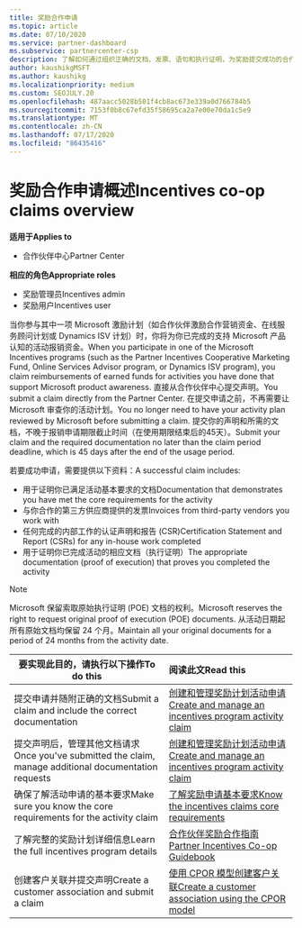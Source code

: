 ```yaml
---
title: 奖励合作申请
ms.topic: article
ms.date: 07/10/2020
ms.service: partner-dashboard
ms.subservice: partnercenter-csp
description: 了解如何通过组织正确的文档、发票、语句和执行证明，为奖励提交成功的合作声明。
author: kaushikgMSFT
ms.author: kaushikg
ms.localizationpriority: medium
ms.custom: SEOJULY.20
ms.openlocfilehash: 487aacc5028b501f4cb8ac673e339a0d766784b5
ms.sourcegitcommit: 7153f0b8c67efd35f58695ca2a7e00e70da1c5e9
ms.translationtype: MT
ms.contentlocale: zh-CN
ms.lasthandoff: 07/17/2020
ms.locfileid: "86435416"
---
```

# <a name="incentives-co-op-claims-overview"></a><span data-ttu-id="ca724-103">奖励合作申请概述</span><span class="sxs-lookup"><span data-stu-id="ca724-103">Incentives co-op claims overview</span></span>

<span data-ttu-id="ca724-104">**适用于**</span><span class="sxs-lookup"><span data-stu-id="ca724-104">**Applies to**</span></span>

- <span data-ttu-id="ca724-105">合作伙伴中心</span><span class="sxs-lookup"><span data-stu-id="ca724-105">Partner Center</span></span>

<span data-ttu-id="ca724-106">**相应的角色**</span><span class="sxs-lookup"><span data-stu-id="ca724-106">**Appropriate roles**</span></span>

- <span data-ttu-id="ca724-107">奖励管理员</span><span class="sxs-lookup"><span data-stu-id="ca724-107">Incentives admin</span></span>
- <span data-ttu-id="ca724-108">奖励用户</span><span class="sxs-lookup"><span data-stu-id="ca724-108">Incentives user</span></span>

<span data-ttu-id="ca724-109">当你参与其中一项 Microsoft 激励计划（如合作伙伴激励合作营销资金、在线服务顾问计划或 Dynamics ISV 计划）时，你将为你已完成的支持 Microsoft 产品认知的活动报销资金。</span><span class="sxs-lookup"><span data-stu-id="ca724-109">When you participate in one of the Microsoft Incentives programs (such as the Partner Incentives Cooperative Marketing Fund, Online Services Advisor program, or Dynamics ISV program), you claim reimbursements of earned funds for activities you have done that support Microsoft product awareness.</span></span> <span data-ttu-id="ca724-110">直接从合作伙伴中心提交声明。</span><span class="sxs-lookup"><span data-stu-id="ca724-110">You submit a claim directly from the Partner Center.</span></span> <span data-ttu-id="ca724-111">在提交申请之前，不再需要让 Microsoft 审查你的活动计划。</span><span class="sxs-lookup"><span data-stu-id="ca724-111">You no longer need to have your activity plan reviewed by Microsoft before submitting a claim.</span></span> <span data-ttu-id="ca724-112">提交你的声明和所需的文档，不晚于报销申请期限截止时间（在使用期限结束后的45天）。</span><span class="sxs-lookup"><span data-stu-id="ca724-112">Submit your claim and the required documentation no later than the claim period deadline, which is 45 days after the end of the usage period.</span></span>

<span data-ttu-id="ca724-113">若要成功申请，需要提供以下资料：</span><span class="sxs-lookup"><span data-stu-id="ca724-113">A successful claim includes:</span></span>

- <span data-ttu-id="ca724-114">用于证明你已满足活动基本要求的文档</span><span class="sxs-lookup"><span data-stu-id="ca724-114">Documentation that demonstrates you have met the core requirements for the activity</span></span>
- <span data-ttu-id="ca724-115">与你合作的第三方供应商提供的发票</span><span class="sxs-lookup"><span data-stu-id="ca724-115">Invoices from third-party vendors you work with</span></span>
- <span data-ttu-id="ca724-116">任何完成的内部工作的认证声明和报告 (CSR)</span><span class="sxs-lookup"><span data-stu-id="ca724-116">Certification Statement and Report (CSRs) for any in-house work completed</span></span>
- <span data-ttu-id="ca724-117">用于证明你已完成活动的相应文档（执行证明）</span><span class="sxs-lookup"><span data-stu-id="ca724-117">The appropriate documentation (proof of execution) that proves you completed the activity</span></span> 

>[!NOTE]
><span data-ttu-id="ca724-118">Microsoft 保留索取原始执行证明 (POE) 文档的权利。</span><span class="sxs-lookup"><span data-stu-id="ca724-118">Microsoft reserves the right to request original proof of execution (POE) documents.</span></span> <span data-ttu-id="ca724-119">从活动日期起所有原始文档均保留 24 个月。</span><span class="sxs-lookup"><span data-stu-id="ca724-119">Maintain all your original documents for a period of 24 months from the activity date.</span></span> 

|<span data-ttu-id="ca724-120">**要实现此目的，请执行以下操作**</span><span class="sxs-lookup"><span data-stu-id="ca724-120">**To do this**</span></span>   |<span data-ttu-id="ca724-121">**阅读此文**</span><span class="sxs-lookup"><span data-stu-id="ca724-121">**Read this**</span></span>   |
|-----------------|:--------------------------------------|
|<span data-ttu-id="ca724-122">提交申请并随附正确的文档</span><span class="sxs-lookup"><span data-stu-id="ca724-122">Submit a claim and include the correct documentation</span></span>|[<span data-ttu-id="ca724-123">创建和管理奖励计划活动申请</span><span class="sxs-lookup"><span data-stu-id="ca724-123">Create and manage an incentives program activity claim</span></span>](create-incentives-claims.md)|
|<span data-ttu-id="ca724-124">提交声明后，管理其他文档请求</span><span class="sxs-lookup"><span data-stu-id="ca724-124">Once you've submitted the claim, manage additional documentation requests</span></span>|[<span data-ttu-id="ca724-125">创建和管理奖励计划活动申请</span><span class="sxs-lookup"><span data-stu-id="ca724-125">Create and manage an incentives program activity claim</span></span>](create-incentives-claims.md)  |
|<span data-ttu-id="ca724-126">确保了解活动申请的基本要求</span><span class="sxs-lookup"><span data-stu-id="ca724-126">Make sure you know the core requirements for the activity claim</span></span>|[<span data-ttu-id="ca724-127">了解奖励申请基本要求</span><span class="sxs-lookup"><span data-stu-id="ca724-127">Know the incentives claims core requirements</span></span>](core-requirements.md)   |
|<span data-ttu-id="ca724-128">了解完整的奖励计划详细信息</span><span class="sxs-lookup"><span data-stu-id="ca724-128">Learn the full incentives program details</span></span>|[<span data-ttu-id="ca724-129">合作伙伴奖励合作指南</span><span class="sxs-lookup"><span data-stu-id="ca724-129">Partner Incentives Co-op Guidebook</span></span>](https://assets.microsoft.com/coop-guidebook.pdf)
|<span data-ttu-id="ca724-130">创建客户关联并提交声明</span><span class="sxs-lookup"><span data-stu-id="ca724-130">Create a customer association and submit a claim</span></span> |[<span data-ttu-id="ca724-131">使用 CPOR 模型创建客户关联</span><span class="sxs-lookup"><span data-stu-id="ca724-131">Create a customer association using the CPOR model</span></span>](submit-osa-claim.md)|
                                                                                 
                                   

